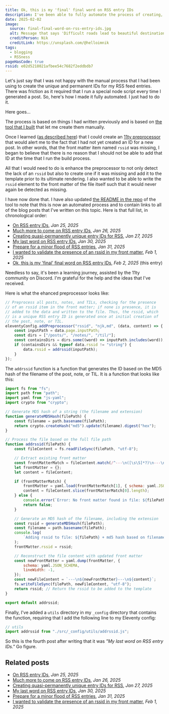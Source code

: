 ```yaml
---
title: Ok, this is my 'final' final word on RSS entry IDs
description: I've been able to fully automate the process of creating, at initial post time, a unique and permanent ID for each RSS feed entry.
date: 2025-02-02
image:
  source: final-final-word-on-rss-entry-ids.jpg
  alt: Message that says 'Difficult roads lead to beautiful destinations'
  creditPerson: Nik
  creditLink: https://unsplash.com/@helloimnik
tags:
  - blogging
  - RSSness
pageHasCode: true
rssid: e02d5218021afbee54c7682f2eddbdb7
---
```


Let's just say that I was not happy with the manual process that I had been using to create the unique and permanent IDs for my RSS feed entries. There was friction as it required that I run a special node script every time I generated a post. So, here's how I made it fully automated. I just had to do it.

Here goes...

The process is based on things I had written previously and is based on [the tool that I built](https://github.com/bobmonsour/rssid#rssid-generating-permanent-and-unique-rss-entry-ids) that let me create them manually.

Once I learned ([as described here](<(/til/i-wanted-to-validate-the-presence-of-an-rssid-in-my-front-matter/)>)) that I could create an [11ty preprocessor](https://www.11ty.dev/docs/config-preprocessors/) that would alert me to the fact that I had not yet created an ID for a new post. In other words, that the front matter item named `rssid` was missing, I began to believe that there is no reason that I should not be able to add that ID at the time that I run the build process.

All that I would need to do is enhance the preprocessor to not only detect the lack of an `rssid` but also to create one if it was missing and add it to the template prior to its ultimate rendering. I also wanted to be able to write the `rssid` element to the front matter of the file itself such that it would never again be detected as missing.

I have now done that. I have also updated [the README in the repo](https://github.com/bobmonsour/rssid#rssid-generating-permanent-and-unique-rss-entry-ids) of the tool to note that this is now an automated process and to contain links to all of the blog posts that I've written on this topic. Here is that full list, in chronological order:

- [On RSS entry IDs](/til/on-rss-entry-ids/), _Jan 25, 2025_
- [Much more to come on RSS entry IDs](/til/much-more-to-come-on-rss-entry-ids/), _Jan 26, 2025_
- [Creating quasi-permanently unique entry IDs for RSS](/blog/creating-permanently-unique-entry-id-for-rss/), _Jan 27, 2025_
- [My last word on RSS entry IDs](/blog/even-more-on-rss-ids/), _Jan 30, 2025_
- [Prepare for a minor flood of RSS entries](/til/prepare-for-a-minor-flood-of-rss-entries/), _Jan 31, 2025_
- [I wanted to validate the presence of an rssid in my front matter](/til/i-wanted-to-validate-the-presence-of-an-rssid-in-my-front-matter/), _Feb 1, 2025_
- [Ok, this is my 'final' final word on RSS entry IDs](/blog/final-final-word-on-rss-entry-ids/), _Feb 2, 2025_ (this entry)

Needless to say, it's been a learning journey, assisted by the 11ty community on Discord. I'm grateful for the help and the ideas that I've received.

Here is what the ehanced preprocessor looks like:

```javascript
// Preprocess all posts, notes, and TILs, checking for the presence
// of an rssid item in the front matter; if none is presence, it is
// added to the data and written to the file. Thus, the rssid, which
// is a unique RSS entry ID is generated once at initial creation of
// the post, note, or TIL.
eleventyConfig.addPreprocessor("rssid", "njk,md", (data, content) => {
	const inputPath = data.page.inputPath;
	const dirs = ["/posts/", "/notes/", "/til/"];
	const containsDirs = dirs.some((word) => inputPath.includes(word));
	if (containsDirs && typeof data.rssid != "string") {
		data.rssid = addrssid(inputPath);
	}
});
```

The `addrssid` function is a function that generates the ID based on the MD5 hash of the filename of the post, note, or TIL. It is a function that looks like this:

```javascript
import fs from "fs";
import path from "path";
import yaml from "js-yaml";
import crypto from "crypto";

// Generate MD5 hash of a string (the filename and extension)
function generateMD5Hash(filePath) {
	const filename = path.basename(filePath);
	return crypto.createHash("md5").update(filename).digest("hex");
}

// Process the file based on the full file path
function addrssid(filePath) {
	const fileContent = fs.readFileSync(filePath, "utf-8");

	// Extract existing front matter
	const frontMatterMatch = fileContent.match(/^---\n([\s\S]*?)\n---\n/);
	let frontMatter = {};
	let content = fileContent;

	if (frontMatterMatch) {
		frontMatter = yaml.load(frontMatterMatch[1], { schema: yaml.JSON_SCHEMA });
		content = fileContent.slice(frontMatterMatch[0].length);
	} else {
		console.error(`Error: No front matter found in file: ${filePath}`);
		return false;
	}

	// Generate an MD5 hash of the filename, including the extension
	const rssid = generateMD5Hash(filePath);
	const filename = path.basename(filePath);
	console.log(
		`Adding rssid to file: ${filePath} + md5 hash based on filename: " + ${filename}`
	);
	frontMatter.rssid = rssid;

	// Reconstruct the file content with updated front matter
	const newFrontMatter = yaml.dump(frontMatter, {
		schema: yaml.JSON_SCHEMA,
		lineWidth: -1,
	});
	const newFileContent = `---\n${newFrontMatter}---\n${content}`;
	fs.writeFileSync(filePath, newFileContent, "utf-8");
	return rssid; // Return the rssid to be added to the template
}

export default addrssid;
```

Finally, I've added a `utils` directory in my `_config` directory that contains the function, requiring that I add the following line to my Eleventy config:

```javascript
// utils
import addrssid from "./src/_config/utils/addrssid.js";
```

So this is the fourth post after writing that it was _"My last word on RSS entry IDs."_ Go figure.

## Related posts

- [On RSS entry IDs](/til/on-rss-entry-ids/), _Jan 25, 2025_
- [Much more to come on RSS entry IDs](/til/much-more-to-come-on-rss-entry-ids/), _Jan 26, 2025_
- [Creating quasi-permanently unique entry IDs for RSS](/blog/creating-permanently-unique-entry-id-for-rss/), _Jan 27, 2025_
- [My last word on RSS entry IDs](/blog/even-more-on-rss-ids/), _Jan 30, 2025_
- [Prepare for a minor flood of RSS entries](/til/prepare-for-a-minor-flood-of-rss-entries/), _Jan 31, 2025_
- [I wanted to validate the presence of an rssid in my front matter](/til/i-wanted-to-validate-the-presence-of-an-rssid-in-my-front-matter/), _Feb 1, 2025_
